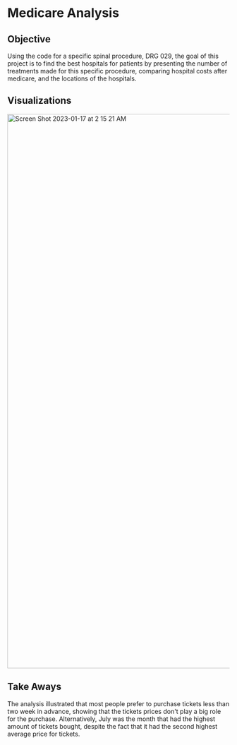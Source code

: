 # Medicare Analysis

## Objective
Using the code for a specific spinal procedure, DRG 029, the goal of this project is to find the best hospitals for patients by presenting the number of treatments made for this specific procedure, comparing hospital costs after medicare, and the locations of the hospitals. 

## Visualizations
<img width="1256" alt="Screen Shot 2023-01-17 at 2 15 21 AM" src="https://user-images.githubusercontent.com/121649263/212834684-a15975eb-bb3f-4eb5-a5e5-6355fa602be0.png">

## Take Aways
The analysis illustrated that most people prefer to purchase tickets less than two week in advance, showing that the tickets prices don't play a big role for the purchase. Alternatively, July was the month that had the highest amount of tickets bought, despite the fact that it had the second highest average price for tickets.
